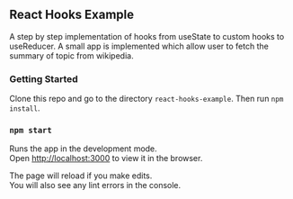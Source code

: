## React Hooks Example

A step by step implementation of hooks from useState to custom hooks to useReducer. A small app is implemented which allow user to fetch the summary of topic from wikipedia.

### Getting Started

Clone this repo and go to the directory `react-hooks-example`. Then run `npm install`.

### `npm start`
Runs the app in the development mode.<br>
Open [http://localhost:3000](http://localhost:3000) to view it in the browser.

The page will reload if you make edits.<br>
You will also see any lint errors in the console.